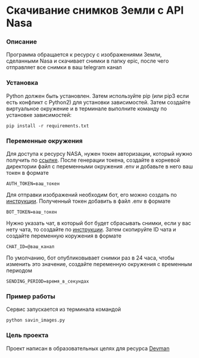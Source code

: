 # Скачивание снимков Земли с API Nasa

### Описание

Программа обращается к ресурсу с изображениями Земли, сделанными Nasa и скачивает снимки в папку epic, после чего отправляет все снимки в ваш telegram канал

### Установка

Python должен быть установлен. Затем используйте pip (или pip3 если есть конфликт с Python2) для установки зависимостей. Затем создайте виртуальное окружение и в терминале выполните команду по установке зависимостей:

```
pip install -r requirements.txt
```

### Переменные окружения

Для доступа к ресурсу NASA, нужен токен авторизации, который нужно получить по [ссылке](https://api.nasa.gov/). После генерации токена, создайте в корневой директории файл с переменными окружения .env и добавьте в него ваш токен в формате

`AUTH_TOKEN=ваш_токен`

Для отправки изображений необходим бот, его можно создать по [инструкции](https://way23.ru/%D1%80%D0%B5%D0%B3%D0%B8%D1%81%D1%82%D1%80%D0%B0%D1%86%D0%B8%D1%8F-%D0%B1%D0%BE%D1%82%D0%B0-%D0%B2-telegram.html). Полученный токен добавить в файл .env в формате

`BOT_TOKEN=ваш_токен`

Нужно указать чат, в который бот будет сбрасывать снимки, если у вас нету чата, то создайте по [инструкции](https://smmplanner.com/blog/otlozhennyj-posting-v-telegram/). Затем скопируйте ID чата и создайте переменную коружения в формате

`CHAT_ID=@ваш_канал`

По умолчанию, бот опубликовывает снимки раз в 24 часа, чтобы изменить это значение, создайте переменную окружения с временным периодом

`SENDING_PERIOD=время_в_секундах`

### Пример работы

Сервис запускается из терминала командой 

```
python savin_images.py
```

### Цель проекта

Проект написан в образовательных целях для ресурса [Devman](https://dvmn.org/)
